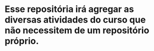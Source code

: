 # Esse repositória irá agregar as diversas atividades do curso que não necessitem de um repositório próprio. 
